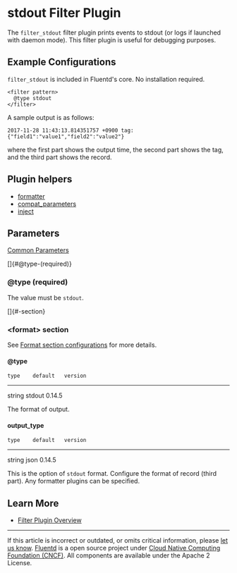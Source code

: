 # stdout Filter Plugin

The `filter_stdout` filter plugin prints events to stdout (or logs if
launched with daemon mode). This filter plugin is useful for debugging
purposes.


## Example Configurations

`filter_stdout` is included in Fluentd's core. No installation required.

``` {.CodeRay}
<filter pattern>
  @type stdout
</filter>
```

A sample output is as follows:

``` {.CodeRay}
2017-11-28 11:43:13.814351757 +0900 tag: {"field1":"value1","field2":"value2"}
```

where the first part shows the output time, the second part shows the
tag, and the third part shows the record.


## Plugin helpers

-   [formatter](/articles/api-plugin-helper-formatter.md)
-   [compat\_parameters](/articles/api-plugin-helper-compat_parameters.md)
-   [inject](/articles/api-plugin-helper-inject.md)


## Parameters

[Common Parameters](/configuration/plugin-common-parameters.md)

[]{#@type-(required)}

### \@type (required)

The value must be `stdout`.

[]{#<format>-section}

### \<format\> section

See [Format section configurations](/configuration/format-section.md) for more details.

#### \@type

    type    default   version
  -------- --------- ---------
   string   stdout    0.14.5

The format of output.

#### output\_type

    type    default   version
  -------- --------- ---------
   string    json     0.14.5

This is the option of `stdout` format. Configure the format of record
(third part). Any formatter plugins can be specified.


## Learn More

-   [Filter Plugin Overview](/plugins/filter/filter-plugin-overview.md)


------------------------------------------------------------------------

If this article is incorrect or outdated, or omits critical information, please [let us know](https://github.com/fluent/fluentd-docs/issues?state=open).
[Fluentd](http://www.fluentd.org/) is a open source project under [Cloud Native Computing Foundation (CNCF)](https://cncf.io/). All components are available under the Apache 2 License.
